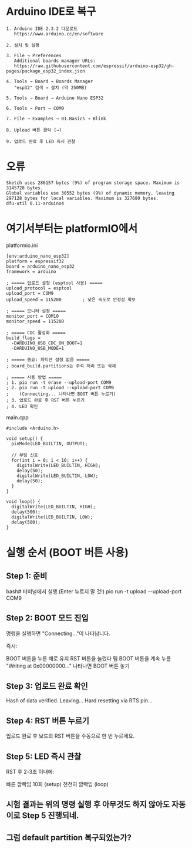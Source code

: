 # Arduino IDE로 복구

```
1. Arduino IDE 2.3.2 다운로드
   https://www.arduino.cc/en/software

2. 설치 및 실행

3. File → Preferences
   Additional boards manager URLs:
   https://raw.githubusercontent.com/espressif/arduino-esp32/gh-pages/package_esp32_index.json

4. Tools → Board → Boards Manager
   "esp32" 검색 → 설치 (약 250MB)

5. Tools → Board → Arduino Nano ESP32

6. Tools → Port → COM9

7. File → Examples → 01.Basics → Blink

8. Upload 버튼 클릭 (→)

9. 업로드 완료 후 LED 즉시 관찰
```

# 오류
```
Sketch uses 286157 bytes (9%) of program storage space. Maximum is 3145728 bytes.
Global variables use 30552 bytes (9%) of dynamic memory, leaving 297128 bytes for local variables. Maximum is 327680 bytes.
dfu-util 0.11-arduino4
```

# 여기서부터는 platformIO에서

platformio.ini
```
[env:arduino_nano_esp32]
platform = espressif32
board = arduino_nano_esp32
framework = arduino

; ===== 업로드 설정 (esptool 사용) =====
upload_protocol = esptool
upload_port = COM9
upload_speed = 115200        ; 낮은 속도로 안정성 확보

; ===== 모니터 설정 =====
monitor_port = COM10
monitor_speed = 115200

; ===== CDC 활성화 =====
build_flags = 
  -DARDUINO_USB_CDC_ON_BOOT=1
  -DARDUINO_USB_MODE=1

; ===== 중요: 파티션 설정 없음 =====
; board_build.partitions는 주석 처리 또는 삭제

; ===== 사용 방법 =====
; 1. pio run -t erase --upload-port COM9
; 2. pio run -t upload --upload-port COM9
;    (Connecting... 나타나면 BOOT 버튼 누르기)
; 3. 업로드 완료 후 RST 버튼 누르기
; 4. LED 확인
```

main.cpp
```
#include <Arduino.h>

void setup() {
  pinMode(LED_BUILTIN, OUTPUT);
  
  // 부팅 신호
  for(int i = 0; i < 10; i++) {
    digitalWrite(LED_BUILTIN, HIGH);
    delay(50);
    digitalWrite(LED_BUILTIN, LOW);
    delay(50);
  }
}

void loop() {
  digitalWrite(LED_BUILTIN, HIGH);
  delay(500);
  digitalWrite(LED_BUILTIN, LOW);
  delay(500);
}
```

# 실행 순서 (BOOT 버튼 사용)

## Step 1: 준비
bash# 터미널에서 실행 (Enter 누르지 말 것!)
pio run -t upload --upload-port COM9

## Step 2: BOOT 모드 진입
명령을 실행하면 "Connecting..."이 나타납니다.

즉시:

BOOT 버튼을 누른 채로 유지
RST 버튼을 눌렀다 뗌
BOOT 버튼을 계속 누름
"Writing at 0x00000000..." 나타나면 BOOT 버튼 놓기

## Step 3: 업로드 완료 확인
Hash of data verified.
Leaving...
Hard resetting via RTS pin...

## Step 4: RST 버튼 누르기
업로드 완료 후 보드의 RST 버튼을 수동으로 한 번 누르세요.

## Step 5: LED 즉시 관찰
RST 후 2-3초 이내에:

빠른 깜빡임 10회 (setup)
천천히 깜빡임 (loop)

## 시험 결과는 위의 명령 실행 후 아무것도 하지 않아도 자동이로 Step 5 진행되네.
## 그럼 default partition 복구되었는가?